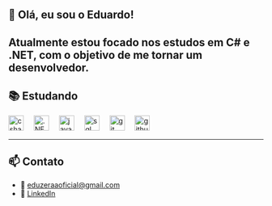 ## 👋 Olá, eu sou o Eduardo!

Atualmente estou focado nos estudos em **C# e .NET**, com o objetivo de me tornar um desenvolvedor.
----------

## 📚 Estudando

<div align="left">
  <img src="https://skillicons.dev/icons?i=cs" height="30" alt="csharp" />
  <img width="12" />
  <img src="https://cdn.simpleicons.org/dotnet/512BD4" height="30" alt=".NET" />
  <img width="12" />
  <img src="https://skillicons.dev/icons?i=java" height="30" alt="java" />
  <img width="12" />
  <img src="https://skillicons.dev/icons?i=sql" height="30" alt="sql" />
  <img width="12" />
  <img src="https://skillicons.dev/icons?i=git" height="30" alt="git" />
  <img width="12" />
  <img src="https://skillicons.dev/icons?i=github" height="30" alt="github" />
</div>

---

## 📫 Contato

- 📧 eduzeraaoficial@gmail.com
- 💼 [LinkedIn](https://www.linkedin.com/in/eduardo-corr%C3%AAa-01a462266/)


 
